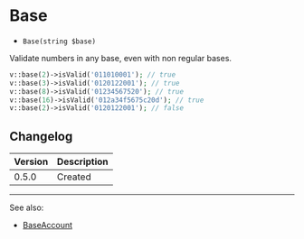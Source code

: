 # Base

- `Base(string $base)`

Validate numbers in any base, even with non regular bases.

```php
v::base(2)->isValid('011010001'); // true
v::base(3)->isValid('0120122001'); // true
v::base(8)->isValid('01234567520'); // true
v::base(16)->isValid('012a34f5675c20d'); // true
v::base(2)->isValid('0120122001'); // false
```

## Changelog

Version | Description
--------|-------------
  0.5.0 | Created

***
See also:

- [BaseAccount](BaseAccount.md)
